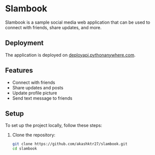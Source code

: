 # Slambook

Slambook is a sample social media web application that can be used to connect with friends, share updates, and more.

## Deployment

The application is deployed on [deployapi.pythonanywhere.com](https://deployapi.pythonanywhere.com/).

## Features

- Connect with friends
- Share updates and posts
- Update profile picture
- Send text message to friends

## Setup

To set up the project locally, follow these steps:

1. Clone the repository:
   ```bash
   git clone https://github.com/akashktr27/slambook.git
   cd slambook
